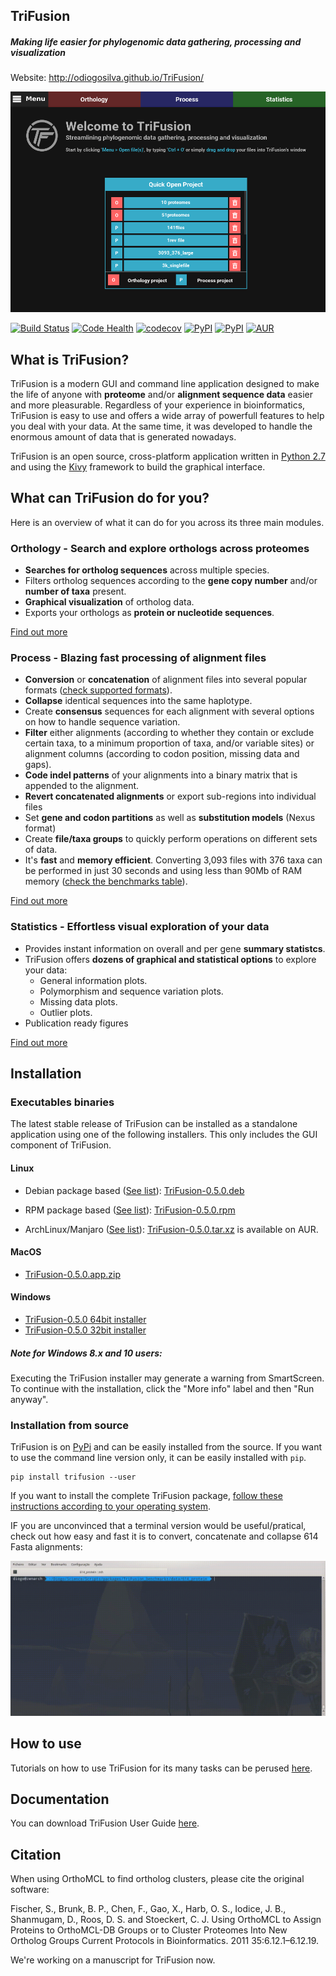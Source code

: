 ## TriFusion

##### Making life easier for phylogenomic data gathering, processing and visualization

Website: http://odiogosilva.github.io/TriFusion/

<img src="https://raw.githubusercontent.com/ODiogoSilva/TriFusion-tutorials/master/tutorials/images/trifusion_home_screen.png"/>

[![Build Status](https://travis-ci.org/ODiogoSilva/TriFusion.svg?branch=master)](https://travis-ci.org/ODiogoSilva/TriFusion)
[![Code Health](https://landscape.io/github/ODiogoSilva/TriFusion/master/landscape.svg?style=flat)](https://landscape.io/github/ODiogoSilva/TriFusion/master)
[![codecov](https://codecov.io/gh/ODiogoSilva/TriFusion/branch/master/graph/badge.svg)](https://codecov.io/gh/ODiogoSilva/TriFusion)
[![PyPI](https://img.shields.io/pypi/pyversions/trifusion.svg)](https://pypi.python.org/pypi/trifusion)
[![PyPI](https://img.shields.io/pypi/v/trifusion.svg)](https://pypi.python.org/pypi/trifusion)
[![AUR](https://img.shields.io/aur/version/trifusion.svg)](https://aur.archlinux.org/packages/trifusion/)

[comment]: <> (<img align="right" height="128" src="https://github.com/ODiogoSilva/TriFusion/blob/43a41005ee8b1f69d7ae04684b0a0e595c527b4f/trifusion/data/backgrounds/trifusion-icon-256.png?raw=true"/>)

## What is TriFusion?

TriFusion is a modern GUI and command line application designed to make the life of anyone with **proteome** and/or **alignment sequence data** easier and more pleasurable. Regardless of your experience in bioinformatics, TriFusion is easy to use and offers a wide array of powerfull features to help you deal with your data. At the same time, it was developed to handle the enormous amount of data that is generated nowadays.

TriFusion is an open source, cross-platform application written in [Python 2.7](https://www.python.org/) and using the [Kivy](https://github.com/kivy/kivy) framework to build the graphical interface.

## What can TriFusion do for you?

Here is an overview of what it can do for you across its three main modules.

### Orthology - Search and explore orthologs across proteomes

 - **Searches for ortholog sequences** across multiple species.
 - Filters ortholog sequences according to the **gene copy number** and/or **number of taxa** present.
 - **Graphical visualization** of ortholog data.
 - Exports your orthologs as **protein or nucleotide sequences**.

 [Find out more]()

### Process - Blazing fast processing of alignment files

 - **Conversion** or **concatenation** of alignment files into several popular formats ([check supported formats]()).
 - **Collapse** identical sequences into the same haplotype.
 - Create **consensus** sequences for each alignment with several options on how to handle sequence variation.
 - **Filter** either alignments (according to whether they contain or exclude certain taxa, to a minimum proportion of taxa, and/or variable sites) or alignment columns (according to codon position, missing data and gaps).
 - **Code indel patterns** of your alignments into a binary matrix that is appended to the alignment.
 - **Revert concatenated alignments** or export sub-regions into individual files
 - Set **gene and codon partitions** as well as **substitution models** (Nexus format)
 - Create **file/taxa groups** to quickly perform operations on different sets of data.
 - It's **fast** and **memory efficient**. Converting 3,093 files with 376 taxa can be performed in just 30 seconds and using less than 90Mb of RAM memory ([check the benchmarks table](https://github.com/ODiogoSilva/TriFusion/wiki/Benchmarks)).

[Find out more]()

### Statistics - Effortless visual exploration of your data

- Provides instant information on overall and per gene **summary statistcs**.
- TriFusion offers **dozens of graphical and statistical options** to explore your data:
     - General information plots.
     - Polymorphism and sequence variation plots.
     - Missing data plots.
     - Outlier plots.
- Publication ready figures

[Find out more]()

## Installation

### Executables binaries

The latest stable release of TriFusion can be installed as a standalone application using one of the following installers. This only includes the GUI component of TriFusion.

#### Linux

- Debian package based ([See list](https://en.wikipedia.org/wiki/Category:Debian-based_distributions)): [TriFusion-0.5.0.deb](https://github.com/ODiogoSilva/TriFusion/releases/download/0.5.0/TriFusion-v0.5.0.deb)

- RPM package based ([See list](https://en.wikipedia.org/wiki/Category:RPM-based_Linux_distributions)): [TriFusion-0.5.0.rpm](https://github.com/ODiogoSilva/TriFusion/releases/download/0.5.0/TriFusion-v0.5.0.rpm)

- ArchLinux/Manjaro ([See list](https://wiki.archlinux.org/index.php/Arch_based_distributions)): [TriFusion-0.5.0.tar.xz](https://aur.archlinux.org/packages/trifusion-bin/) is available on AUR.

#### MacOS

- [TriFusion-0.5.0.app.zip](https://github.com/ODiogoSilva/TriFusion/releases/download/0.5.0/TriFusion-v0.5.0-MacOS.app.zip)

#### Windows

- [TriFusion-0.5.0 64bit installer](https://github.com/ODiogoSilva/TriFusion/releases/download/0.5.0/TriFusion-v0.5.0-Win64.msi)
- [TriFusion-0.5.0 32bit installer](https://github.com/ODiogoSilva/TriFusion/releases/download/0.5.0/TriFusion-v0.5.0-Win32.msi)

##### Note for Windows 8.x and 10 users:

Executing the TriFusion installer may generate a warning from SmartScreen. To continue with the installation, click the "More info" label and then "Run anyway".

### Installation from source

TriFusion is on [PyPi](https://pypi.python.org/pypi/trifusion/) and can be easily installed from the source. If you want to use the command line version only, it can be easily installed with `pip`.

```
pip install trifusion --user
```

If you want to install the complete TriFusion package, [follow these instructions according to your operating system](https://github.com/ODiogoSilva/TriFusion/wiki/Install-from-source).

IF you are unconvinced that a terminal version would be useful/pratical, check out how easy and fast it is to convert, concatenate and collapse 614 Fasta alignments:

<img src="https://github.com/ODiogoSilva/TriFusion-tutorials/raw/master/tutorials/gifs/terminal_showcase.gif"/>

## How to use

Tutorials on how to use TriFusion for its many tasks can be perused [here](http://odiogosilva.github.io/TriFusion/#tutorials).

## Documentation

You can download TriFusion User Guide [here](https://github.com/ODiogoSilva/TriFusion/raw/master/docs/manual.pdf).

## Citation

When using OrthoMCL to find ortholog clusters, please cite the original software:

Fischer, S., Brunk, B. P., Chen, F., Gao, X., Harb, O. S., Iodice, J. B., Shanmugam, D., Roos, D. S. and Stoeckert, C. J. Using OrthoMCL to Assign Proteins to OrthoMCL-DB Groups or to Cluster Proteomes Into New Ortholog Groups Current Protocols in Bioinformatics. 2011 35:6.12.1–6.12.19.

We're working on a manuscript for TriFusion now.
